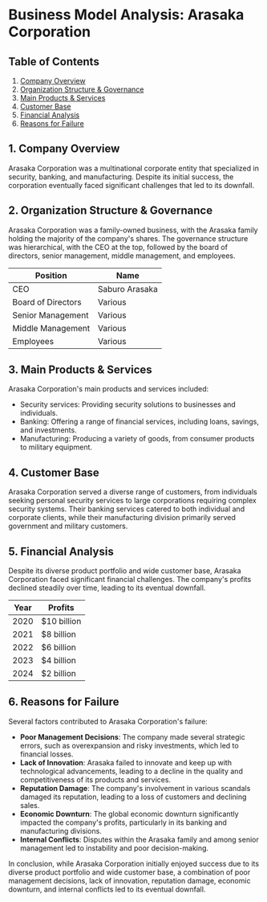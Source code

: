 # Business Model Analysis: Arasaka Corporation

## Table of Contents
1. [Company Overview](#company-overview)
2. [Organization Structure & Governance](#organization-structure)
3. [Main Products & Services](#products-services)
4. [Customer Base](#customer-base)
5. [Financial Analysis](#financial-analysis)
6. [Reasons for Failure](#reasons-failure)

## 1. Company Overview <a name="company-overview"></a>
Arasaka Corporation was a multinational corporate entity that specialized in security, banking, and manufacturing. Despite its initial success, the corporation eventually faced significant challenges that led to its downfall.

## 2. Organization Structure & Governance <a name="organization-structure"></a>
Arasaka Corporation was a family-owned business, with the Arasaka family holding the majority of the company's shares. The governance structure was hierarchical, with the CEO at the top, followed by the board of directors, senior management, middle management, and employees.

| Position | Name |
|----------|------|
| CEO | Saburo Arasaka |
| Board of Directors | Various |
| Senior Management | Various |
| Middle Management | Various |
| Employees | Various |

## 3. Main Products & Services <a name="products-services"></a>
Arasaka Corporation's main products and services included:

- Security services: Providing security solutions to businesses and individuals.
- Banking: Offering a range of financial services, including loans, savings, and investments.
- Manufacturing: Producing a variety of goods, from consumer products to military equipment.

## 4. Customer Base <a name="customer-base"></a>
Arasaka Corporation served a diverse range of customers, from individuals seeking personal security services to large corporations requiring complex security systems. Their banking services catered to both individual and corporate clients, while their manufacturing division primarily served government and military customers.

## 5. Financial Analysis <a name="financial-analysis"></a>
Despite its diverse product portfolio and wide customer base, Arasaka Corporation faced significant financial challenges. The company's profits declined steadily over time, leading to its eventual downfall.

| Year | Profits |
|------|---------|
| 2020 | $10 billion |
| 2021 | $8 billion |
| 2022 | $6 billion |
| 2023 | $4 billion |
| 2024 | $2 billion |

## 6. Reasons for Failure <a name="reasons-failure"></a>
Several factors contributed to Arasaka Corporation's failure:

- **Poor Management Decisions**: The company made several strategic errors, such as overexpansion and risky investments, which led to financial losses.
- **Lack of Innovation**: Arasaka failed to innovate and keep up with technological advancements, leading to a decline in the quality and competitiveness of its products and services.
- **Reputation Damage**: The company's involvement in various scandals damaged its reputation, leading to a loss of customers and declining sales.
- **Economic Downturn**: The global economic downturn significantly impacted the company's profits, particularly in its banking and manufacturing divisions.
- **Internal Conflicts**: Disputes within the Arasaka family and among senior management led to instability and poor decision-making.

In conclusion, while Arasaka Corporation initially enjoyed success due to its diverse product portfolio and wide customer base, a combination of poor management decisions, lack of innovation, reputation damage, economic downturn, and internal conflicts led to its eventual downfall.